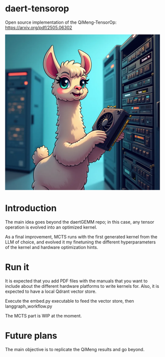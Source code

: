 # daert-tensorop
Open source implementation of the QiMeng-TensorOp: https://arxiv.org/pdf/2505.06302

![alt text](image-10.webp "A llama doing gpus go brrr")

# Introduction
The main idea goes beyond the daertGEMM repo; in this case, any tensor operation is evolved into an optimized kernel.

As a final improvement, MCTS runs with the first generated kernel from the LLM of choice, and evolved it my finetuning the different hyperparameters of the kernel and hardware optimization hints.

# Run it
It is expected that you add PDF files with the manuals that you want to include about the different hardware platforms to write kernels for. Also, it is expected to have a local Qdrant vector store.

Execute the embed.py executable to feed the vector store, then langgraph_workflow.py

The MCTS part is WIP at the moment.

# Future plans
The main objective is to replicate the QiMeng results and go beyond.
